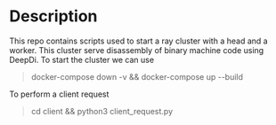 # Description

This repo contains scripts used to start a ray cluster with a head and a worker. This cluster serve disassembly of binary machine code using DeepDi. To start the cluster we can use

> docker-compose down -v && docker-compose up --build

To perform a client request

> cd client && python3 client_request.py